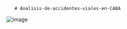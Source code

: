        # Analisis-de-accidentes-viales-en-CABA
   ![image](https://github.com/user-attachments/assets/e2679dd3-4ddc-47f5-b04a-149f5a3ac417)
